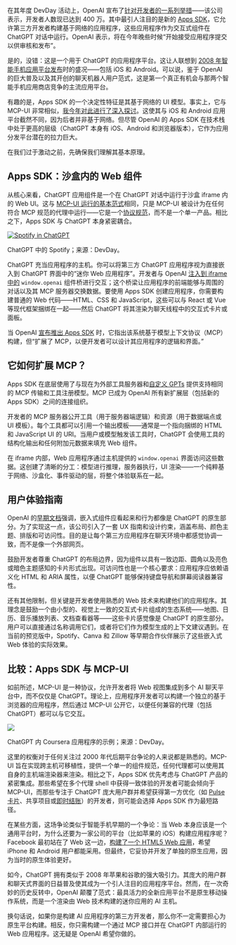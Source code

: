 在其年度 DevDay 活动上，OpenAI 宣布了[针对开发者的一系列举措](https://thenewstack.io/openai-lunches-a-no-code-agent-builder/)——该公司表示，开发者人数现已达到 400 万。其中最引人注目的是新的 [Apps SDK](https://developers.openai.com/apps-sdk)，它允许第三方开发者构建基于网络的应用程序，这些应用程序作为交互式组件在 ChatGPT 对话中运行。OpenAI 表示，将在今年晚些时候“开始接受应用程序提交以供审核和发布”。

是的，没错：这是一个用于 ChatGPT 的应用程序平台。这让人联想到 [2008 年智能手机应用平台发布](https://cybercultural.com/p/internet-2008/)时的盛况——包括 iOS 和 Android。可以说，鉴于 OpenAI 的巨大普及以及其开创的聊天机器人用户范式，这是第一个真正有机会与那两个智能手机应用商店竞争的主流应用平台。

有趣的是，Apps SDK 的一个决定性特征是其基于网络的 UI 模型。事实上，它与 MCP-UI 非常相似，[我今年对此进行了深入探讨](https://thenewstack.io/mcp-ui-creators-on-why-ai-agents-need-rich-user-interfaces/)。这使其与 iOS 和 Android 应用平台截然不同，因为后者并非基于网络。但尽管 OpenAI 的 Apps SDK 在技术栈中处于更高的层级（ChatGPT 本身有 iOS、Android 和浏览器版本），它作为应用分发平台潜在的拉力巨大。

在我们过于激动之前，先确保我们理解其基本原理。

## Apps SDK：沙盒内的 Web 组件

从核心来看，ChatGPT 应用组件是一个在 ChatGPT 对话中运行于沙盒 iframe 内的 Web UI。这与 [MCP-UI 运行的基本范式](https://thenewstack.io/how-mcp-ui-powers-shopifys-new-commerce-widgets-in-agents/)相同，只是 MCP-UI 被设计为在任何符合 MCP 规范的代理中运行——它是一个[协议规范](https://thenewstack.io/mcp-ui-aims-to-replace-old-world-websites-with-ai-agent-uis/)，而不是一个单一产品。相比之下，Apps SDK 与 ChatGPT 本身紧密耦合。

[![Spotify in ChatGPT](https://cdn.thenewstack.io/media/2025/10/827023d9-openai-appssdk-spotify.jpg)](https://cdn.thenewstack.io/media/2025/10/827023d9-openai-appssdk-spotify.jpg)

ChatGPT 中的 Spotify；来源：DevDay。

ChatGPT 充当应用程序的主机。你可以将第三方 ChatGPT 应用程序视为直接嵌入到 ChatGPT 界面中的“迷你 Web 应用程序”。开发者与 OpenAI [注入到 iframe 中的](https://developers.openai.com/apps-sdk/reference/) `window.openai` 组件桥进行交互；这个桥梁让应用程序的前端能够与周围的对话以及其 MCP 服务器交换数据。要使用 Apps SDK 创建应用程序，你需要构建普通的 Web 代码——HTML、CSS 和 JavaScript，这些可以与 React 或 Vue 等现代框架捆绑在一起——然后 ChatGPT 将其渲染为聊天线程中的交互式卡片或面板。

当 OpenAI [宣布推出 Apps SDK](https://developers.openai.com/apps-sdk) 时，它指出该系统基于模型上下文协议（MCP）构建，但“扩展了 MCP，以便开发者可以设计其应用程序的逻辑和界面。”

## 它如何扩展 MCP？

Apps SDK 在底层使用了与现在为外部工具服务器和[自定义 GPTs](https://thenewstack.io/getting-started-with-openais-gpt-builder-and-how-it-uses-rag/) 提供支持相同的 MCP 传输和工具注册模型。MCP 已成为 OpenAI 所有新扩展层（包括新的 Apps SDK）之间的连接组织。

开发者的 MCP 服务器公开工具（用于服务器端逻辑）和资源（用于数据端点或 UI 模板）。每个工具都可以引用一个输出模板——通常是一个指向捆绑的 HTML 和 JavaScript UI 的 URI。当用户或模型触发该工具时，ChatGPT 会使用工具的结构化输出和任何附加元数据来填充 Web 组件。

在 iframe 内部，Web 应用程序通过主机提供的 `window.openai` 界面访问这些数据。这创建了清晰的分工：模型进行推理，服务器执行，UI 渲染——一个纯粹基于网络、沙盒化、事件驱动的层，将整个体验联系在一起。

## 用户体验指南

OpenAI 的[早期文档](https://developers.openai.com/apps-sdk/concepts/design-guidelines)强调，嵌入式组件应看起来和行为都像是 ChatGPT 的原生部分。为了实现这一点，该公司引入了一套 UX 指南和设计约束，涵盖布局、颜色主题、排版和可访问性。目的是让每个第三方应用程序在聊天环境中都感觉协调一致，而不是像一个外部网页。

鼓励开发者尊重 ChatGPT 的布局边界，因为组件以具有一致边距、圆角以及亮色或暗色主题感知的卡片形式出现。可访问性也是一个核心要求：应用程序应依赖语义化 HTML 和 ARIA 属性，以便 ChatGPT 能够保持键盘导航和屏幕阅读器兼容性。

还有其他限制，但关键是开发者使用熟悉的 Web 技术来构建他们的应用程序。其理念是鼓励一个由小型的、视觉上一致的交互式卡片组成的生态系统——地图、日历、音乐播放列表、文档查看器等——这些卡片感觉像是 ChatGPT 的原生部分。用户可以直接通过名称调用它们，或者将它们作为模型生成的上下文建议遇到。在当前的预览版中，Spotify、Canva 和 Zillow 等早期合作伙伴展示了这些嵌入式 Web 体验的实际效果。

## 比较：Apps SDK 与 MCP-UI

如前所述，MCP-UI 是一种协议，允许开发者将 Web 视图集成到多个 AI 聊天平台中，而不仅仅是 ChatGPT。理论上，应用程序开发者可以构建一个独立的基于浏览器的应用程序，然后通过 MCP-UI 公开它，以便任何兼容的代理（包括 ChatGPT）都可以与它交互。

[![](https://cdn.thenewstack.io/media/2025/10/1d547a7a-devday25-webui.jpg)](https://cdn.thenewstack.io/media/2025/10/1d547a7a-devday25-webui.jpg)

ChatGPT 内 Coursera 应用程序的示例；来源：DevDay。

这里的权衡对于任何关注过 2000 年代后期平台争论的人来说都是熟悉的。MCP-UI 旨在实现跨主机可移植性，提供一个单一的组件规范，任何代理都可以使用其自身的主机端渲染器来渲染。相比之下，Apps SDK 优先考虑与 ChatGPT 产品的紧密集成。那些希望在多个代理 shell 中获得一致体验的开发者可能会倾向于 MCP-UI，而那些专注于 ChatGPT 庞大用户群并希望获得第一方优化（如 [Pulse 卡片](https://openai.com/index/introducing-chatgpt-pulse/)、共享项目或[即时结账](https://openai.com/index/buy-it-in-chatgpt/)）的开发者，则可能会选择 Apps SDK 作为最短路径。

在某些方面，这场争论类似于智能手机早期的一个争论：当 Web 本身应该是一个通用平台时，为什么还要为一家公司的平台（比如苹果的 iOS）构建应用程序呢？Facebook 最初站在了 Web 这一边，[构建了一个 HTML5 Web 应用](https://cybercultural.com/p/049-rww-mobile-summit-may2010/)，希望 iPhone 和 Android 用户都能采用。但最终，它妥协并开发了单独的原生应用，因为当时的原生体验更好。

如今，ChatGPT 拥有类似于 2008 年苹果和谷歌的强大吸引力。其庞大的用户群和聊天式界面的日益普及使其成为一个引人注目的应用程序平台。然而，在一次奇妙的历史反转中，OpenAI 颠覆了范式：最具活力的全新应用平台不是原生移动操作系统，而是一个渲染由 Web 技术构建的迷你应用的 AI 主机。

换句话说，如果你是构建 AI 应用程序的第三方开发者，那么你不一定需要担心为原生平台构建。相反，你只需构建一个通过 MCP 接口并在 ChatGPT 内部运行的 Web 应用程序。这无疑是 OpenAI 希望你做的。